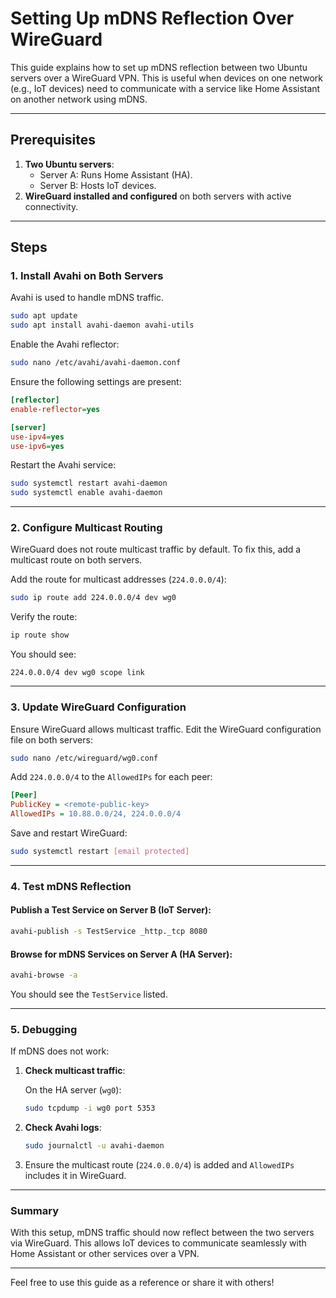 # Setting Up mDNS Reflection Over WireGuard

This guide explains how to set up mDNS reflection between two Ubuntu servers over a WireGuard VPN. This is useful when devices on one network (e.g., IoT devices) need to communicate with a service like Home Assistant on another network using mDNS.

---

## Prerequisites

1. **Two Ubuntu servers**:
   - Server A: Runs Home Assistant (HA).
   - Server B: Hosts IoT devices.
2. **WireGuard installed and configured** on both servers with active connectivity.

---

## Steps

### 1. Install Avahi on Both Servers

Avahi is used to handle mDNS traffic.

```bash
sudo apt update
sudo apt install avahi-daemon avahi-utils
```

Enable the Avahi reflector:

```bash
sudo nano /etc/avahi/avahi-daemon.conf
```

Ensure the following settings are present:

```ini
[reflector]
enable-reflector=yes

[server]
use-ipv4=yes
use-ipv6=yes
```

Restart the Avahi service:

```bash
sudo systemctl restart avahi-daemon
sudo systemctl enable avahi-daemon
```

---

### 2. Configure Multicast Routing

WireGuard does not route multicast traffic by default. To fix this, add a multicast route on both servers.

Add the route for multicast addresses (`224.0.0.0/4`):

```bash
sudo ip route add 224.0.0.0/4 dev wg0
```

Verify the route:

```bash
ip route show
```

You should see:

```
224.0.0.0/4 dev wg0 scope link
```

---

### 3. Update WireGuard Configuration

Ensure WireGuard allows multicast traffic. Edit the WireGuard configuration file on both servers:

```bash
sudo nano /etc/wireguard/wg0.conf
```

Add `224.0.0.0/4` to the `AllowedIPs` for each peer:

```ini
[Peer]
PublicKey = <remote-public-key>
AllowedIPs = 10.88.0.0/24, 224.0.0.0/4
```

Save and restart WireGuard:

```bash
sudo systemctl restart [email protected]
```

---

### 4. Test mDNS Reflection

#### **Publish a Test Service on Server B (IoT Server):**

```bash
avahi-publish -s TestService _http._tcp 8080
```

#### **Browse for mDNS Services on Server A (HA Server):**

```bash
avahi-browse -a
```

You should see the `TestService` listed.

---

### 5. Debugging

If mDNS does not work:

1. **Check multicast traffic**:
   
   On the HA server (`wg0`):
   ```bash
   sudo tcpdump -i wg0 port 5353
   ```

2. **Check Avahi logs**:
   ```bash
   sudo journalctl -u avahi-daemon
   ```

3. Ensure the multicast route (`224.0.0.0/4`) is added and `AllowedIPs` includes it in WireGuard.

---

### Summary

With this setup, mDNS traffic should now reflect between the two servers via WireGuard. This allows IoT devices to communicate seamlessly with Home Assistant or other services over a VPN.

---

Feel free to use this guide as a reference or share it with others!
